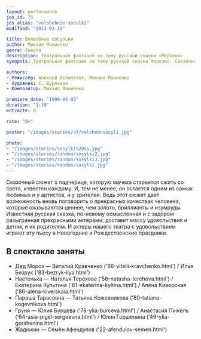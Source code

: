 ```yaml
---
layout: performance
jos_id: 75
jos_alias: "volshebnie-sosulki"
modified: "2013-03-15"

title: Волшебные сосульки
author: Михаил Мокиенко
genre: Сказка
description: Театральная фантазия на тему русской сказки «Морозко»
synopsis: Театральная фантазия на тему русской сказки Морозко. Сказочный сюжет о падчерице, которую мачеха старается сжить со света, известен каждому. И, тем не менее, он остается одним из самых любимых у артистов и зрителей. И актеры нашего театра с удовольствием играют эту пьесу в Новогодние и Рождественские праздники.

authors:
- Режиссёр: Алексей Исполатов, Михаил Мокиенко
- Художник: С. Бурякова
- Композитор: Михаил Мокиенко

premiere_date: "1999-04-03"
duration: "1:10"
entracte: 0

rate: "0+"

poster: "/images/stories/af/volshebnsosyli.jpg"

photo:
- "/images/stories/sosylki%20ss.jpg"
- "/images/stories/random/sosylki2.jpg"
- "/images/stories/random/sosylki3.jpg"
- "/images/stories/random/sosylki.jpg"
---
```


Сказочный сюжет о падчерице, которую мачеха старается сжить со света, известен каждому. И, тем не менее, он остается одним из самых любимых и у артистов, и у зрителей. Ведь этот сюжет дает возможность вновь поговорить о прекрасных качествах человека, которые оказываются ценнее, чем золото, бриллианты и изумруды. Известная русская сказка, по-новому осмысленная и с задором разыгранная прекрасными актёрами, доставит массу удовольствия и детям, и их родителям. И актеры нашего театра с удовольствием играют эту пьесу в Новогодние и Рождественские праздники.


## В спектакле заняты

- Дед Мороз — Виталий Кравченко ('66-vitalii-kravchenko.html') / Илья Безрук ('83-bezryk-ilya.html')
- Настенька — Наталья Терехова ('56-natasha-terehova.html') / Екатерина Культина ('81-ekaterina-kyltina.html') / Алёна Киверская ('86-alena-kiverskaia.html')
- Параша Тарасовна — Татьяна Кожевникова ('80-tatiana-kogevnikova.html')
- Груня — Юлия Бурцева ('78-ylia-burceva.html') / Анастасия Пижель ('64-asia-pigel-sergeevna.html') / Юлия Горшенина ('49-ylia-gorshenina.html')
- Жадюкин — Семён Афендулов ('22-afendulov-semen.html')